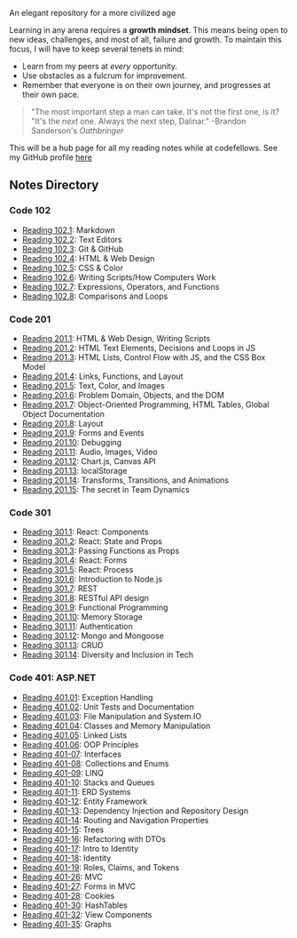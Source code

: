 An elegant repository for a more civilized age

Learning in any arena requires a **growth mindset**. This means being open to new ideas, challenges, and most of all, failure and growth. To maintain this focus, I will have to keep several tenets in mind:

- Learn from my peers at *every* opportunity.
- Use obstacles as a fulcrum for improvement.
- Remember that everyone is on their own journey, and progresses at their own pace. 

>"The most important step a man can take. It's not the first one, is it?<br/>"It's the *next* one. Always the next step, Dalinar." -Brandon Sanderson's *Oathbringer*

This will be a hub page for all my reading notes while at codefellows. See my GitHub profile [here](https://github.com/Steven-Boston)

## Notes Directory

### Code 102

- [Reading 102.1](102-notes/reading-102-1.md): Markdown
- [Reading 102.2](102-notes/reading-102-2.md): Text Editors
- [Reading 102.3](102-notes/reading-102-3.md): Git & GitHub
- [Reading 102.4](102-notes/reading-102-4.md): HTML & Web Design
- [Reading 102.5](102-notes/reading-102-5.md): CSS & Color
- [Reading 102.6](102-notes/reading-102-6.md): Writing Scripts/How Computers Work
- [Reading 102.7](102-notes/reading-102-7.md): Expressions, Operators, and Functions
- [Reading 102.8](102-notes/reading-102-8.md): Comparisons and Loops

### Code 201

- [Reading 201.1](201-notes/reading-201-1.md): HTML & Web Design, Writing Scripts
- [Reading 201.2](201-notes/reading-201-2.md): HTML Text Elements, Decisions and Loops in JS
- [Reading 201.3](201-notes/reading-201-3.md): HTML Lists, Control Flow with JS, and the CSS Box Model
- [Reading 201.4](201-notes/reading-201-4.md): Links, Functions, and Layout
- [Reading 201.5](201-notes/reading-201-5.md): Text, Color, and Images
- [Reading 201.6](201-notes/reading-201-6.md): Problem Domain, Objects, and the DOM
- [Reading 201.7](201-notes/reading-201-7.md): Object-Oriented Programming, HTML Tables, Global Object Documentation
- [Reading 201.8](201-notes/reading-201-8.md): Layout 
- [Reading 201.9](201-notes/reading-201-9.md): Forms and Events
- [Reading 201.10](201-notes/reading-201-10.md): Debugging
- [Reading 201.11](201-notes/reading-201-11.md): Audio, Images, Video
- [Reading 201.12](201-notes/reading-201-12.md): Chart.js, Canvas API
- [Reading 201.13](201-notes/reading-201-13.md): localStorage
- [Reading 201.14](201-notes/reading-201-14.md): Transforms, Transitions, and Animations
- [Reading 201.15](201-notes/reading-201-15.md): The secret in Team Dynamics

### Code 301

- [Reading 301.1](301-notes/reading-301-1.md): React: Components
- [Reading 301.2](301-notes/reading-301-2.md): React: State and Props
- [Reading 301.3](301-notes/reading-301-3.md): Passing Functions as Props
- [Reading 301.4](301-notes/reading-301-4.md): React: Forms
- [Reading 301.5](301-notes/reading-301-5.md): React: Process
- [Reading 301.6](301-notes/reading-301-6.md): Introduction to Node.js
- [Reading 301.7](301-notes/reading-301-7.md): REST
- [Reading 301.8](301-notes/reading-301-8.md): RESTful API design
- [Reading 301.9](301-notes/reading-301-9.md): Functional Programming
- [Reading 301.10](301-notes/reading-301-10.md): Memory Storage
- [Reading 301.11](301-notes/reading-301-11.md): Authentication
- [Reading 301.12](301-notes/reading-301-12.md): Mongo and Mongoose
- [Reading 301.13](301-notes/reading-301-13.md): CRUD
- [Reading 301.14](301-notes/reading-301-14.md): Diversity and Inclusion in Tech

### Code 401: ASP.NET

- [Reading 401.01](401-notes/reading-401-01.md): Exception Handling
- [Reading 401.02](401-notes/reading-401-02.md): Unit Tests and Documentation
- [Reading 401.03](401-notes/reading-401-03.md): File Manipulation and System.IO
- [Reading 401.04](401-notes/reading-401-04.md): Classes and Memory Manipulation
- [Reading 401.05](401-notes/reading-401-05.md): Linked Lists 
- [Reading 401.06](401-notes/reading-401-06.md): OOP Principles
- [Reading 401-07](401-notes/reading-401-07.md): Interfaces
- [Reading 401-08](401-notes/reading-401-08.md): Collections and Enums
- [Reading 401-09](401-notes/reading-401-09.md): LINQ
- [Reading 401-10](401-notes/reading-401-10.md): Stacks and Queues
- [Reading 401-11](401-notes/reading-401-11.md): ERD Systems
- [Reading 401-12](401-notes/reading-401-12.md): Entity Framework
- [Reading 401-13](401-notes/reading-401-13.md): Dependency Injection and Repository Design
- [Reading 401-14](401-notes/reading-401-14.md): Routing and Navigation Properties
- [Reading 401-15](401-notes/reading-401-15.md): Trees
- [Reading 401-16](401-notes/reading-401-16.md): Refactoring with DTOs
- [Reading 401-17](401-notes/reading-401-17.md): Intro to Identity
- [Reading 401-18](401-notes/reading-401-18.md): Identity
- [Reading 401-19](401-notes/reading-401-19.md): Roles, Claims, and Tokens
- [Reading 401-26](401-notes/reading-401-26.md): MVC
- [Reading 401-27](401-notes/reading-401-27.md): Forms in MVC
- [Reading 401-28](401-notes/reading-401-28.md): Cookies
- [Reading 401-30](401-notes/reading-401-30.md): HashTables
- [Reading 401-32](401-notes/reading-401-32.md): View Components
- [Reading 401-35](401-notes/reading-401-35.md): Graphs